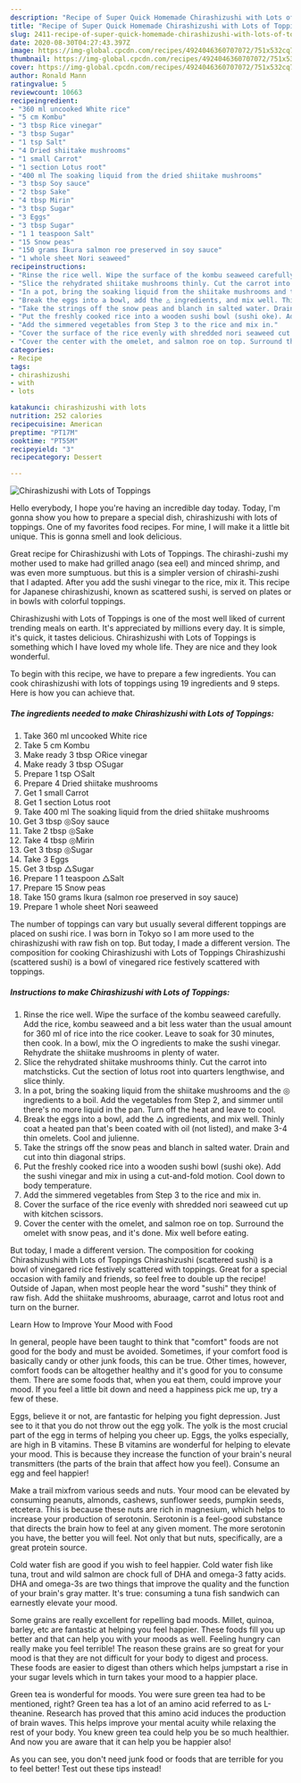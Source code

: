 ```yaml
---
description: "Recipe of Super Quick Homemade Chirashizushi with Lots of Toppings"
title: "Recipe of Super Quick Homemade Chirashizushi with Lots of Toppings"
slug: 2411-recipe-of-super-quick-homemade-chirashizushi-with-lots-of-toppings
date: 2020-08-30T04:27:43.397Z
image: https://img-global.cpcdn.com/recipes/4924046360707072/751x532cq70/chirashizushi-with-lots-of-toppings-recipe-main-photo.jpg
thumbnail: https://img-global.cpcdn.com/recipes/4924046360707072/751x532cq70/chirashizushi-with-lots-of-toppings-recipe-main-photo.jpg
cover: https://img-global.cpcdn.com/recipes/4924046360707072/751x532cq70/chirashizushi-with-lots-of-toppings-recipe-main-photo.jpg
author: Ronald Mann
ratingvalue: 5
reviewcount: 10663
recipeingredient:
- "360 ml uncooked White rice"
- "5 cm Kombu"
- "3 tbsp Rice vinegar"
- "3 tbsp Sugar"
- "1 tsp Salt"
- "4 Dried shiitake mushrooms"
- "1 small Carrot"
- "1 section Lotus root"
- "400 ml The soaking liquid from the dried shiitake mushrooms"
- "3 tbsp Soy sauce"
- "2 tbsp Sake"
- "4 tbsp Mirin"
- "3 tbsp Sugar"
- "3 Eggs"
- "3 tbsp Sugar"
- "1 1 teaspoon Salt"
- "15 Snow peas"
- "150 grams Ikura salmon roe preserved in soy sauce"
- "1 whole sheet Nori seaweed"
recipeinstructions:
- "Rinse the rice well. Wipe the surface of the kombu seaweed carefully. Add the rice, kombu seaweed and a bit less water than the usual amount for 360 ml of rice into the rice cooker. Leave to soak for 30 minutes, then cook. In a bowl, mix the ○ ingredients to make the sushi vinegar. Rehydrate the shiitake mushrooms in plenty of water."
- "Slice the rehydrated shiitake mushrooms thinly. Cut the carrot into matchsticks. Cut the section of lotus root into quarters lengthwise, and slice thinly."
- "In a pot, bring the soaking liquid from the shiitake mushrooms and the ◎ ingredients to a boil. Add the vegetables from Step 2, and simmer until there&#39;s no more liquid in the pan. Turn off the heat and leave to cool."
- "Break the eggs into a bowl, add the △ ingredients, and mix well. Thinly coat a heated pan that&#39;s been coated with oil (not listed), and make 3-4 thin omelets. Cool and julienne."
- "Take the strings off the snow peas and blanch in salted water. Drain and cut into thin diagonal strips."
- "Put the freshly cooked rice into a wooden sushi bowl (sushi oke). Add the sushi vinegar and mix in using a cut-and-fold motion. Cool down to body temperature."
- "Add the simmered vegetables from Step 3 to the rice and mix in."
- "Cover the surface of the rice evenly with shredded nori seaweed cut up with kitchen scissors."
- "Cover the center with the omelet, and salmon roe on top. Surround the omelet with snow peas, and it&#39;s done. Mix well before eating."
categories:
- Recipe
tags:
- chirashizushi
- with
- lots

katakunci: chirashizushi with lots 
nutrition: 252 calories
recipecuisine: American
preptime: "PT17M"
cooktime: "PT55M"
recipeyield: "3"
recipecategory: Dessert

---
```



![Chirashizushi with Lots of Toppings](https://img-global.cpcdn.com/recipes/4924046360707072/751x532cq70/chirashizushi-with-lots-of-toppings-recipe-main-photo.jpg)

Hello everybody, I hope you're having an incredible day today. Today, I'm gonna show you how to prepare a special dish, chirashizushi with lots of toppings. One of my favorites food recipes. For mine, I will make it a little bit unique. This is gonna smell and look delicious.

Great recipe for Chirashizushi with Lots of Toppings. The chirashi-zushi my mother used to make had grilled anago (sea eel) and minced shrimp, and was even more sumptuous. but this is a simpler version of chirashi-zushi that I adapted. After you add the sushi vinegar to the rice, mix it. This recipe for Japanese chirashizushi, known as scattered sushi, is served on plates or in bowls with colorful toppings.

Chirashizushi with Lots of Toppings is one of the most well liked of current trending meals on earth. It's appreciated by millions every day. It is simple, it's quick, it tastes delicious. Chirashizushi with Lots of Toppings is something which I have loved my whole life. They are nice and they look wonderful.


To begin with this recipe, we have to prepare a few ingredients. You can cook chirashizushi with lots of toppings using 19 ingredients and 9 steps. Here is how you can achieve that.

<!--inarticleads1-->

##### The ingredients needed to make Chirashizushi with Lots of Toppings:

1. Take 360 ml uncooked White rice
1. Take 5 cm Kombu
1. Make ready 3 tbsp ○Rice vinegar
1. Make ready 3 tbsp ○Sugar
1. Prepare 1 tsp ○Salt
1. Prepare 4 Dried shiitake mushrooms
1. Get 1 small Carrot
1. Get 1 section Lotus root
1. Take 400 ml The soaking liquid from the dried shiitake mushrooms
1. Get 3 tbsp ◎Soy sauce
1. Take 2 tbsp ◎Sake
1. Take 4 tbsp ◎Mirin
1. Get 3 tbsp ◎Sugar
1. Take 3 Eggs
1. Get 3 tbsp △Sugar
1. Prepare 1 1 teaspoon △Salt
1. Prepare 15 Snow peas
1. Take 150 grams Ikura (salmon roe preserved in soy sauce)
1. Prepare 1 whole sheet Nori seaweed


The number of toppings can vary but usually several different toppings are placed on sushi rice. I was born in Tokyo so I am more used to the chirashizushi with raw fish on top. But today, I made a different version. The composition for cooking Chirashizushi with Lots of Toppings Chirashizushi (scattered sushi) is a bowl of vinegared rice festively scattered with toppings. 

<!--inarticleads2-->

##### Instructions to make Chirashizushi with Lots of Toppings:

1. Rinse the rice well. Wipe the surface of the kombu seaweed carefully. Add the rice, kombu seaweed and a bit less water than the usual amount for 360 ml of rice into the rice cooker. Leave to soak for 30 minutes, then cook. In a bowl, mix the ○ ingredients to make the sushi vinegar. Rehydrate the shiitake mushrooms in plenty of water.
1. Slice the rehydrated shiitake mushrooms thinly. Cut the carrot into matchsticks. Cut the section of lotus root into quarters lengthwise, and slice thinly.
1. In a pot, bring the soaking liquid from the shiitake mushrooms and the ◎ ingredients to a boil. Add the vegetables from Step 2, and simmer until there&#39;s no more liquid in the pan. Turn off the heat and leave to cool.
1. Break the eggs into a bowl, add the △ ingredients, and mix well. Thinly coat a heated pan that&#39;s been coated with oil (not listed), and make 3-4 thin omelets. Cool and julienne.
1. Take the strings off the snow peas and blanch in salted water. Drain and cut into thin diagonal strips.
1. Put the freshly cooked rice into a wooden sushi bowl (sushi oke). Add the sushi vinegar and mix in using a cut-and-fold motion. Cool down to body temperature.
1. Add the simmered vegetables from Step 3 to the rice and mix in.
1. Cover the surface of the rice evenly with shredded nori seaweed cut up with kitchen scissors.
1. Cover the center with the omelet, and salmon roe on top. Surround the omelet with snow peas, and it&#39;s done. Mix well before eating.


But today, I made a different version. The composition for cooking Chirashizushi with Lots of Toppings Chirashizushi (scattered sushi) is a bowl of vinegared rice festively scattered with toppings. Great for a special occasion with family and friends, so feel free to double up the recipe! Outside of Japan, when most people hear the word &#34;sushi&#34; they think of raw fish. Add the shiitake mushrooms, aburaage, carrot and lotus root and turn on the burner. 

Learn How to Improve Your Mood with Food


In general, people have been taught to think that "comfort" foods are not good for the body and must be avoided. Sometimes, if your comfort food is basically candy or other junk foods, this can be true. Other times, however, comfort foods can be altogether healthy and it's good for you to consume them. There are some foods that, when you eat them, could improve your mood. If you feel a little bit down and need a happiness pick me up, try a few of these.

Eggs, believe it or not, are fantastic for helping you fight depression. Just see to it that you do not throw out the egg yolk. The yolk is the most crucial part of the egg in terms of helping you cheer up. Eggs, the yolks especially, are high in B vitamins. These B vitamins are wonderful for helping to elevate your mood. This is because they increase the function of your brain's neural transmitters (the parts of the brain that affect how you feel). Consume an egg and feel happier!

Make a trail mixfrom various seeds and nuts. Your mood can be elevated by consuming peanuts, almonds, cashews, sunflower seeds, pumpkin seeds, etcetera. This is because these nuts are rich in magnesium, which helps to increase your production of serotonin. Serotonin is a feel-good substance that directs the brain how to feel at any given moment. The more serotonin you have, the better you will feel. Not only that but nuts, specifically, are a great protein source.

Cold water fish are good if you wish to feel happier. Cold water fish like tuna, trout and wild salmon are chock full of DHA and omega-3 fatty acids. DHA and omega-3s are two things that improve the quality and the function of your brain's gray matter. It's true: consuming a tuna fish sandwich can earnestly elevate your mood. 

Some grains are really excellent for repelling bad moods. Millet, quinoa, barley, etc are fantastic at helping you feel happier. These foods fill you up better and that can help you with your moods as well. Feeling hungry can really make you feel terrible! The reason these grains are so great for your mood is that they are not difficult for your body to digest and process. These foods are easier to digest than others which helps jumpstart a rise in your sugar levels which in turn takes your mood to a happier place.

Green tea is wonderful for moods. You were sure green tea had to be mentioned, right? Green tea has a lot of an amino acid referred to as L-theanine. Research has proved that this amino acid induces the production of brain waves. This helps improve your mental acuity while relaxing the rest of your body. You knew green tea could help you be so much healthier. And now you are aware that it can help you be happier also!

As you can see, you don't need junk food or foods that are terrible for you to feel better! Test out  these tips  instead!


